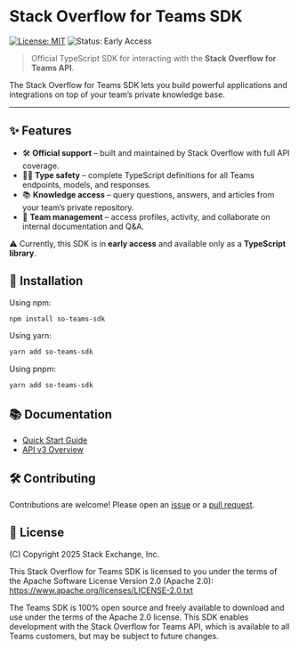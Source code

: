 # Stack Overflow for Teams SDK

[![License: MIT](https://img.shields.io/badge/License-MIT-green.svg)](./LICENSE)
![Status: Early Access](https://img.shields.io/badge/status-early--access-orange)

> Official TypeScript SDK for interacting with the **Stack Overflow for Teams API**.

The Stack Overflow for Teams SDK lets you build powerful applications and integrations on top of your team’s private knowledge base.  

---

## ✨ Features

- 🛠 **Official support** – built and maintained by Stack Overflow with full API coverage.  
- 🧑‍💻 **Type safety** – complete TypeScript definitions for all Teams endpoints, models, and responses.  
- 📚 **Knowledge access** – query questions, answers, and articles from your team’s private repository.  
- 👥 **Team management** – access profiles, activity, and collaborate on internal documentation and Q&A.  

⚠️ Currently, this SDK is in **early access** and available only as a **TypeScript library**.  

## 🚀 Installation

Using npm:

```bash
npm install so-teams-sdk
````

Using yarn:

```bash
yarn add so-teams-sdk
```

Using pnpm:

```bash
yarn add so-teams-sdk
```

## 📚 Documentation

* [Quick Start Guide](https://sdk.stackoverflowteams.com/)
* [API v3 Overview](https://stackoverflowteams.help/en/articles/9085836-api-v3-overview)

## 🛠 Contributing

Contributions are welcome! Please open an [issue](https://github.com/StackExchange/StackOverflowSDK/issues) or a [pull request](https://github.com/StackExchange/StackOverflowSDK/pulls).

## 📄 License

(C) Copyright 2025 Stack Exchange, Inc.

This Stack Overflow for Teams SDK is licensed to you under the terms of the Apache Software License Version 2.0 (Apache 2.0): https://www.apache.org/licenses/LICENSE-2.0.txt

The Teams SDK is 100% open source and freely available to download and use under the terms of the Apache 2.0 license. This SDK enables development with the Stack Overflow for Teams API, which is available to all Teams customers, but may be subject to future changes.
